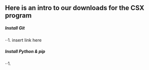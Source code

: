 ## Here is an intro to our downloads for the CSX program

##### Install Git
⋅⋅1. insert link here

##### Install Python & pip
⋅⋅1.

#####